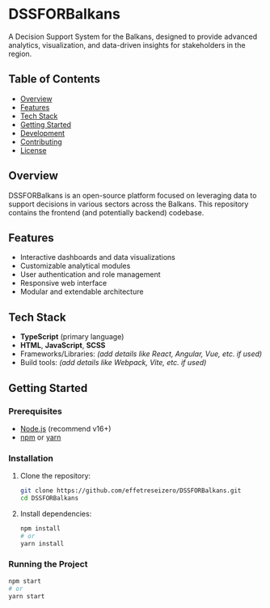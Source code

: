 # DSSFORBalkans

A Decision Support System for the Balkans, designed to provide advanced analytics, visualization, and data-driven insights for stakeholders in the region.

## Table of Contents

- [Overview](#overview)
- [Features](#features)
- [Tech Stack](#tech-stack)
- [Getting Started](#getting-started)
- [Development](#development)
- [Contributing](#contributing)
- [License](#license)

## Overview

DSSFORBalkans is an open-source platform focused on leveraging data to support decisions in various sectors across the Balkans. This repository contains the frontend (and potentially backend) codebase.

## Features

- Interactive dashboards and data visualizations  
- Customizable analytical modules  
- User authentication and role management  
- Responsive web interface  
- Modular and extendable architecture

## Tech Stack

- **TypeScript** (primary language)
- **HTML**, **JavaScript**, **SCSS**  
- Frameworks/Libraries: *(add details like React, Angular, Vue, etc. if used)*
- Build tools: *(add details like Webpack, Vite, etc. if used)*

## Getting Started

### Prerequisites

- [Node.js](https://nodejs.org/) (recommend v16+)
- [npm](https://www.npmjs.com/) or [yarn](https://yarnpkg.com/)

### Installation

1. Clone the repository:
    ```bash
    git clone https://github.com/effetreseizero/DSSFORBalkans.git
    cd DSSFORBalkans
    ```

2. Install dependencies:
    ```bash
    npm install
    # or
    yarn install
    ```

### Running the Project

```bash
npm start
# or
yarn start
